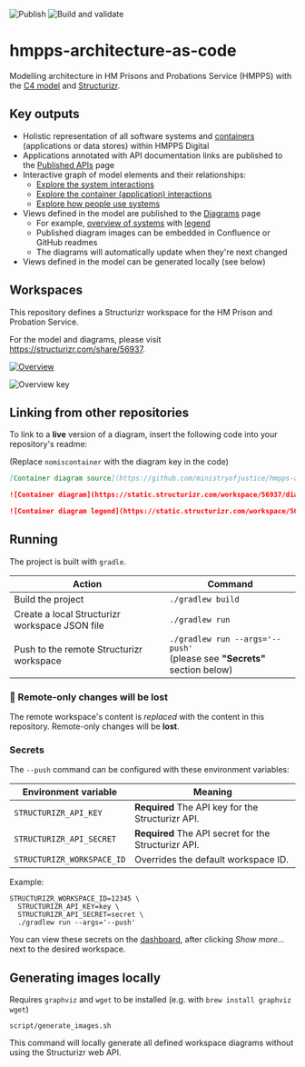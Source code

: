 ![Publish](https://github.com/ministryofjustice/hmpps-architecture-as-code/workflows/Publish/badge.svg)
![Build and validate](https://github.com/ministryofjustice/hmpps-architecture-as-code/workflows/Build%20and%20validate/badge.svg)

# hmpps-architecture-as-code

Modelling architecture in HM Prisons and Probations Service (HMPPS) with the [C4 model][c4] and [Structurizr][structurizr].

## Key outputs

- Holistic representation of all software systems and [containers][c4-abstractions] (applications or data stores) within HMPPS Digital
- Applications annotated with API documentation links are published to the [Published APIs](https://structurizr.com/share/56937/documentation#%2F:Published%20APIs) page
- Interactive graph of model elements and their relationships:
  - [Explore the system interactions](https://structurizr.com/share/56937/explore/graph?softwareSystems=true&view=)
  - [Explore the container (application) interactions](https://structurizr.com/share/56937/explore/graph?containers=true&view=)
  - [Explore how people use systems](https://structurizr.com/share/56937/explore/graph?people=true&softwareSystems=true&view=)
- Views defined in the model are published to the [Diagrams](https://structurizr.com/share/56937/diagrams) page
  - For example, [overview of systems](https://structurizr.com/share/56937/images/system-overview.png) with [legend](https://structurizr.com/share/56937/images/system-overview-key.png)
  - Published diagram images can be embedded in Confluence or GitHub readmes
  - The diagrams will automatically update when they're next changed
- Views defined in the model can be generated locally (see below)

## Workspaces

This repository defines a Structurizr workspace for the HM Prison and Probation Service.

For the model and diagrams, please visit https://structurizr.com/share/56937.

[![Overview](https://static.structurizr.com/workspace/56937/diagrams/system-overview.png)](https://structurizr.com/share/56937/diagrams#system-overview)

![Overview key](https://static.structurizr.com/workspace/56937/diagrams/system-overview-key.png)

## Linking from other repositories

To link to a **live** version of a diagram, insert the following code into your repository's readme:

(Replace `nomiscontainer` with the diagram key in the code)

```markdown
[Container diagram source](https://github.com/ministryofjustice/hmpps-architecture-as-code/search?q=nomiscontainer)

![Container diagram](https://static.structurizr.com/workspace/56937/diagrams/nomiscontainer.png)

![Container diagram legend](https://static.structurizr.com/workspace/56937/diagrams/nomiscontainer-key.png)
```

## Running

The project is built with `gradle`.

| Action | Command |
| --- | --- |
| Build the project | `./gradlew build` |
| Create a local Structurizr workspace JSON file | `./gradlew run` |
| Push to the remote Structurizr workspace | `./gradlew run --args='--push'`<br/>(please see **"Secrets"** section below) |

### :rotating_light: Remote-only changes will be lost

The remote workspace's content is _replaced_ with the content in this repository. Remote-only changes will be **lost**.

### Secrets

The `--push` command can be configured with these environment variables:

| Environment variable | Meaning |
| --- | --- |
| `STRUCTURIZR_API_KEY` | **Required** The API key for the Structurizr API. |
| `STRUCTURIZR_API_SECRET` | **Required** The API secret for the Structurizr API. |
| `STRUCTURIZR_WORKSPACE_ID` | Overrides the default workspace ID. |

Example:
```
STRUCTURIZR_WORKSPACE_ID=12345 \
  STRUCTURIZR_API_KEY=key \
  STRUCTURIZR_API_SECRET=secret \
  ./gradlew run --args='--push'
```

You can view these secrets on the [dashboard](https://structurizr.com/dashboard), after clicking *Show more...* next to
the desired workspace.

## Generating images locally

Requires `graphviz` and `wget` to be installed (e.g. with `brew install graphviz wget`)

```
script/generate_images.sh
```

This command will locally generate all defined workspace diagrams without using the Structurizr web API.


[c4]: https://c4model.com/
[c4-abstractions]: https://c4model.com/#Abstractions
[structurizr]: https://structurizr.com/
